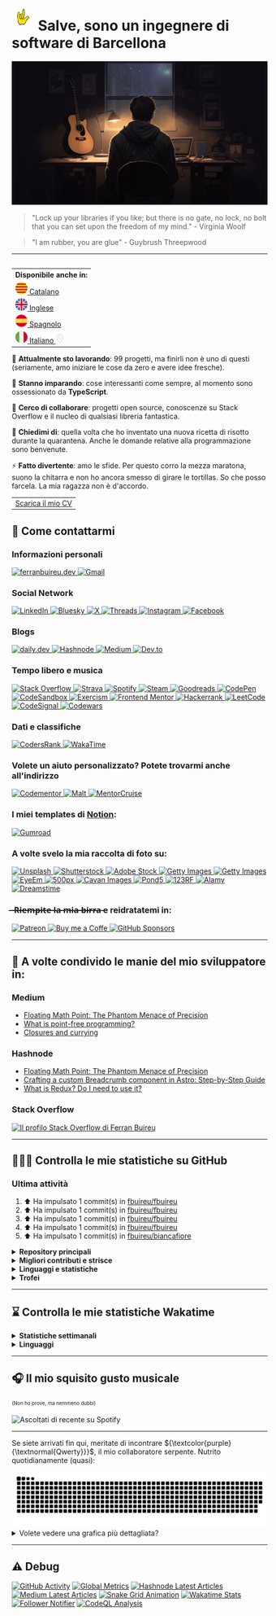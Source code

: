 # <img src="https://github.com/fbuireu/fbuireu/blob/main/assets/images/gif/punk-horn.gif?raw=true" width="45px"> Salve, sono un ingegnere di software di Barcellona

![Salve, sono un ingegnere di software di Barcellona](https://github.com/fbuireu/fbuireu/blob/main/assets/images/png/backgrounds/developer-life.png?raw=true) 

> "Lock up your libraries if you like; but there is no gate, no lock, no bolt that you can set upon the freedom of my mind." - Virginia Woolf

> "I am rubber, you are glue" - Guybrush Threepwood

-------

<table align="right">
  <th>Disponibile anche in:</th>
    <tr>
      <td>
        <a href="README.ca.md">
          <img src="assets/images/png/flags/catalonia.png" width="24" height="24" alt="Catalano"/>
          <span>Catalano</span>
        </a>
      </td>
    </tr>
    <tr>
      <td>
        <a href="README.md">
          <img src="assets/images/png/flags/uk.png" width="24" height="24" alt="Inglese"/>
          <span>Inglese</span>
        </a>
      </td>
    </tr>
    <tr>
      <td>
        <a href="README.es.md">
          <img src="assets/images/png/flags/spain.png" width="24" height="24" alt="Spagnolo"/>
          <span>Spagnolo</span>
        </a>
      </td>
    </tr>
    <tr>
      <td>
        <a href="README.it.md">
          <img src="assets/images/png/flags/italy.png" width="24" height="24" alt="Italiano"/>
          <span>Italiano</span>
          <img src="assets/images/png/icons/pin.png" width="18" alt="Sei qui" />
        </a>
      </td>
    </tr>
</table>

🔭 **Attualmente sto lavorando**: 99 progetti, ma finirli non è uno di questi (seriamente, amo iniziare le cose da zero e avere idee fresche).

🌱 **Stanno imparando**: cose interessanti come sempre, al momento sono ossessionato da **TypeScript**.

👯 **Cerco di collaborare**: progetti open source, conoscenze su Stack Overflow e il nucleo di qualsiasi libreria fantastica.

💬 **Chiedimi di**: quella volta che ho inventato una nuova ricetta di risotto durante la quarantena. Anche le domande relative alla programmazione sono benvenute.

⚡ **Fatto divertente**: amo le sfide. Per questo corro la mezza maratona, suono la chitarra e non ho ancora smesso di girare le tortillas. So che posso farcela. La mia ragazza non è d'accordo.

<table align="center">
    <tr>
      <td>
        <a href="https://github.com/fbuireu/fbuireu/blob/main/assets/pdf/CV-English.pdf" download>
          Scarica il mio CV
        </a>
      </td>
    </tr>
</table>

## 📨 Come contattarmi
### Informazioni personali
<a href="https://ferranbuireu.dev" target="_blank" title="Web personale">
  <img src="https://img.shields.io/badge/personal%20Website-1b1d1d?style=for-the-badge&logo=globe&logoColor=ffffff" alt="ferranbuireu.dev">
</a>
<a href="mailto:fbuireu@gmail.com" target="_blank" title="Gmail">
  <img src="https://img.shields.io/badge/gmail-d14836?style=for-the-badge&logo=gmail&logoColor=ffffff" alt="Gmail" />
</a>

### Social Network
<a href="https://www.linkedin.com/in/ferran-buireu/" target="_blank" title="LinkedIn">
  <img src="https://img.shields.io/badge/linkedIn-0077b5?style=for-the-badge&logo=linkedin&logoColor=ffffff" alt="LinkedIn" />
</a>
<a href="https://bsky.app/profile/fbuireu.bsky.social" target="_blank" title="Bluesky">
  <img src="https://img.shields.io/badge/bluesky-208bfe?style=for-the-badge&logo=bluesky&logoColor=ffffff" alt="Bluesky" />
</a>
<a href="https://x.com/fbuireu" target="_blank" title="X">
  <img src="https://img.shields.io/badge/x-000000?style=for-the-badge&logo=x&logoColor=ffffff" alt="X" />
</a>
<a href="https://threads.net/@fbuireu" target="_blank" title="Threads">
  <img src="https://img.shields.io/badge/threads-101010?style=for-the-badge&logo=threads&logoColor=ffffff" alt="Threads" />
</a>
<a href="https://www.instagram.com/fbuireu/" target="_blank" title="Instagram">
  <img src="https://img.shields.io/badge/instagram-%23e4405f?style=for-the-badge&logo=instagram&logoColor=ffffff" alt="Instagram" />
</a>
<a href="https://www.facebook.com/fbuireu/" target="_blank" title="Facebook">
  <img src="https://img.shields.io/badge/facebook-%231877f2.svg?style=for-the-badge&logo=facebook&logoColor=ffffff" alt="Facebook" />
</a>

### Blogs
<a href="https://app.daily.dev/buireu" target="_blank" title="daily.dev">
  <img src="https://img.shields.io/badge/daily.dev-ce3df3?style=for-the-badge&logo=dailydotdev&logoColor=ffffff" alt="daily.dev" />
</a>
<a href="https://hashnode.com/@Buireu" target="_blank" title="Hashnode">
  <img src="https://img.shields.io/badge/hashnode-2962ff?style=for-the-badge&logo=hashnode&logoColor=ffffff" alt="Hashnode" />
</a>
<a href="https://medium.com/@fbuireu" target="_blank" title="Medium">
  <img src="https://img.shields.io/badge/medium-12100e?style=for-the-badge&logo=medium&logoColor=ffffff" alt="Medium" />
</a>
<a href="https://dev.to/fbuireu" target="_blank" title="Dev.to">
  <img src="https://img.shields.io/badge/dev.to-0a0a0a?style=for-the-badge&logo=devdotto&logoColor=ffffff" alt="Dev.to" />
</a>

### Tempo libero e musica
<a href="https://stackoverflow.com/users/5585371/ferran-buireu?tab=profile" target="_blank" title="Stack Overflow">
  <img src="https://img.shields.io/badge/stack_overflow-fe7a16?style=for-the-badge&logo=stack-overflow&logoColor=ffffff" alt="Stack Overflow" />
</a>
<a href="https://www.strava.com/athletes/19488414" target="_blank" title="Strava">
  <img src="https://img.shields.io/static/v1?style=for-the-badge&message=Strava&color=fc4c02&logo=strava&logoColor=FFFFFF&label=" alt="Strava" />
</a>
<a href="https://open.spotify.com/user/buireu?si=b2dfa1e6c2f649d9" target="_blank" title="Spotify">
  <img src="https://img.shields.io/badge/spotify-1ed760?style=for-the-badge&logo=spotify&logoColor=ffffff" alt="Spotify" />
</a>
<a href="https://steamcommunity.com/id/fbuireu/" target="_blank" title="Steam">
  <img src="https://img.shields.io/badge/steam-171a21?style=for-the-badge&logo=steam&logoColor=ffffff" alt="Steam" />
</a>
<a href="https://www.goodreads.com/fbuireu" target="_blank" title="Goodreads">
  <img src="https://img.shields.io/badge/goodreads-e6e4ce?style=for-the-badge&logo=goodreads&logoColor=372213" alt="Goodreads" />
</a>
<a href="https://codepen.io/fbuireu" target="_blank" title="CodePen">
  <img src="https://img.shields.io/badge/codepen-1e1f26?style=for-the-badge&logo=codepen&logoColor=white" alt="CodePen" />
</a>
<a href="https://codesandbox.io/u/fbuireu" target="_blank" title="CodeSandbox">
  <img src="https://img.shields.io/badge/codesandbox-040404?style=for-the-badge&logo=codesandbox&logoColor=DBDBDB" alt="CodeSandbox" />
</a>
<a href="https://exercism.org/profiles/fbuireu" target="_blank" title="Exercism">
  <img src="https://img.shields.io/badge/exercism-130b43?style=for-the-badge&logo=exercism&logoColor=ffffff" alt="Exercism" />
</a>
<a href="https://www.frontendmentor.io/profile/fbuireu" target="_blank" title="Frontend Mentor">
  <img src="https://img.shields.io/badge/frontendmentor-3f54a3?style=for-the-badge&logo=frontendmentor&logoColor=ffffff" alt="Frontend Mentor" />
</a>
<a href="https://www.hackerrank.com/profile/fbuireu" target="_blank" title="Hackerrank">
  <img src="https://img.shields.io/badge/hackerrank-2ec866?style=for-the-badge&logo=HackerRank&logoColor=ffffff" alt="Hackerrank" />
</a>
<a href="https://leetcode.com/fbuireu/" target="_blank" title="LeetCode">
<img src="https://img.shields.io/badge/-LeetCode-ffa116?style=for-the-badge&logo=leetcode&logoColor=ffffff" alt="LeetCode" />
</a>
<a href="https://app.codesignal.com/profile/fbuireu/" target="_blank" title="CodeSignal">
  <img src="https://img.shields.io/badge/codesignal-33485f?style=for-the-badge&logo=codesignal&logoColor=ffffff" alt="CodeSignal" />
</a>
<a href="https://www.codewars.com/users/fbuireu/" target="_blank" title="Codewars">
  <img src="https://img.shields.io/badge/codewars-b1361e?style=for-the-badge&logo=codewars&logoColor=ffffff" alt="Codewars" />
</a>

### Dati e classifiche
<a href="https://profile.codersrank.io/user/fbuireu/" target="_blank" title="CodersRank">
  <img src="https://img.shields.io/badge/codersrank-245659?style=for-the-badge&logo=codersrank&logoColor=ffffff" alt="CodersRank" />
</a>
<a href="https://wakatime.com/@fbuireu" target="_blank" title="WakaTime">
  <img src="https://img.shields.io/badge/wakatime-29333a?style=for-the-badge&logo=wakatime&logoColor=ffffff" alt="WakaTime" />
</a>

### Volete un aiuto personalizzato? Potete trovarmi anche all'indirizzo
<a href="https://www.codementor.io/@fbuireu" target="_blank" title="Codementor">
  <img src="https://img.shields.io/badge/codementor-003648?style=for-the-badge&logo=Codementor&logoColor=ffffff" alt="Codementor" />
</a>
<a href="https://www.malt.es/profile/ferranbuireu" target="_blank" title="Malt">
  <img src="https://img.shields.io/badge/malt-fc5757?style=for-the-badge&logo=Malt&logoColor=ffffff" alt="Malt" />
</a>
<a href="https://mentorcruise.com/mentor/ferranbuireu/" target="_blank" title="MentorCruise">
  <img src="https://img.shields.io/badge/mentorcruise-05b197?style=for-the-badge&logo=mentorcruise&logoColor=ffffff" alt="MentorCruise" />
</a>

### I miei templates di <a href="https://affiliate.notion.so/rqsl2ll719u1" target="_blank">Notion</a>:
<a href="https://fbuireu.gumroad.com/" target="_blank" title="Gumroad">
  <img src="https://img.shields.io/badge/gumroad-ff90e8?style=for-the-badge&logo=gumroad&logoColor=000000" alt="Gumroad" />
</a>

### A volte svelo la mia raccolta di foto su:
<a href="https://unsplash.com/@fbuireu" target="_blank" title="Unsplash">
  <img src="https://img.shields.io/badge/unsplash-000000?style=for-the-badge&logo=unsplash&logoColor=ffffff" alt="Unsplash" />
</a>
<a href="https://www.shutterstock.com/g/Ferran+Buireu?rid=402408087" target="_blank" title="Shutterstock">
  <img src="https://img.shields.io/badge/shutterstock-ee2b24?style=for-the-badge&logo=shutterstock&logoColor=ffffff" alt="Shutterstock" />
</a>
<a href="https://stock.adobe.com/es/contributor/211636808/Ferran%20Buireu" target="_blank" title="Adobe Stock">
  <img src="https://img.shields.io/badge/adobe%20stock-ff0000?style=for-the-badge&logo=adobe&logoColor=ffffff" alt="Adobe Stock" />
</a>  
<a href="https://www.istockphoto.com/en/portfolio/fbuireu" target="_blank" title="Getty Images">
  <img src="https://img.shields.io/badge/gettyimages-000000?style=for-the-badge&logo=gettyimages&logoColor=ffffff" alt="Getty Images" />
</a>  
<a href="https://www.freepik.com/author/fbuireu" target="_blank" title="Freepik">
  <img src="https://img.shields.io/badge/freepik-1273eb?style=for-the-badge&logo=freepik&logoColor=ffffff" alt="Getty Images" />
</a>  
<a href="https://www.eyeem.com/u/fbuireu" target="_blank" title="EyeEm">
  <img src="https://img.shields.io/badge/eyeem-000000?style=for-the-badge&logo=eyeem&logoColor=ffffff" alt="EyeEm" />
</a>
<a href="https://500px.com/p/fbuireu?view=photos" target="_blank" title="500px">
  <img src="https://img.shields.io/badge/500px-434343?style=for-the-badge&logo=500px&logoColor=ffffff" alt="500px" />
</a>
<a href="https://www.cavanimages.com/contributor/27021/ferran-buireu" target="_blank" title="Cavan Images">
  <img src="https://img.shields.io/badge/cavan-000000?style=for-the-badge&logo=cavana&logoColor=ffffff" alt="Cavan Images" />
</a>
<a href="https://www.pond5.com/artist/fbuireu" target="_blank" title="Pond5">
  <img src="https://img.shields.io/badge/pond5-ffffff?style=for-the-badge&logo=cavana&logoColor=000000" alt="Pond5" />
</a>  
<a href="https://es.123rf.com/profile_fbuireu" target="_blank" title="123RF">
  <img src="https://img.shields.io/badge/123rf-fed032?style=for-the-badge&logo=123rf&logoColor=ffffff" alt="123RF" />
</a>  
<a href="https://www.alamy.com/stock-photo/?comp=1&mode=0&name=Ferran+Buireu&sortBy=relevant" target="_blank" title="Alamy">
  <img src="https://img.shields.io/badge/alamy-00ff7b?style=for-the-badge&logo=123rf&logoColor=ffffff" alt="Alamy" />
</a>  
<a href="https://es.dreamstime.com/fbuireu_info" target="_blank" title="Dreamstime">
  <img src="https://img.shields.io/badge/dreamstime-d9086e?style=for-the-badge&logo=123rf&logoColor=ffffff" alt="Dreamstime" />
</a>

###  ̶ ̶R̶i̶e̶m̶p̶i̶t̶e̶ ̶l̶a̶ ̶m̶i̶a̶ ̶b̶i̶r̶r̶a̶ e reidratatemi in:
<a href="https://www.patreon.com/fbuireu" target="_blank" title="Patreon">
  <img src="https://img.shields.io/badge/patreon-ff424d?style=for-the-badge&logo=patreon&logoColor=ffffff" alt="Patreon" />
</a>
<a href="https://www.buymeacoffee.com/ferranbuireu" target="_blank" title="Buy me a Coffe">
  <img src="https://img.shields.io/badge/buy_me_a_coffee-ffdd00?style=for-the-badge&logo=buy-me-a-coffee&logoColor=000000" alt="Buy me a Coffe" />
</a>
<a href="https://github.com/sponsors/fbuireu" target="_blank" title="GitHub Sponsors">
  <img src="https://img.shields.io/badge/gitHub%20sponsors-ea4aaa?style=for-the-badge&logo=githubsponsors&logoColor=ffffff" alt="GitHub Sponsors" />
</a>

-------

## 📝 A volte condivido le manie del mio sviluppatore in:

### Medium
<!-- MEDIUM-LATEST-ARTICLES:START -->
- [Floating Math Point: The Phantom Menace of Precision](https://fbuireu.medium.com/floating-math-point-the-phantom-menace-of-precision-cda818fe0ba7?source=rss-152ec07c2b6d------2)
- [What is point-free programming?](https://fbuireu.medium.com/what-is-point-free-programming-99db1e373763?source=rss-152ec07c2b6d------2)
- [Closures and currying](https://fbuireu.medium.com/closures-and-currying-9774676d33fa?source=rss-152ec07c2b6d------2)
<!-- MEDIUM-LATEST-ARTICLES:END -->

### Hashnode
<!-- HASHNODE-LATEST-ARTICLES:START -->
- [Floating Math Point: The Phantom Menace of Precision](https://ferranbuireu.hashnode.dev/floating-math-point)
- [Crafting a custom Breadcrumb component in Astro:  Step-by-Step Guide](https://ferranbuireu.hashnode.dev/crafting-a-custom-breadcrumb-component-in-astro-step-by-step-guide)
- [What is Redux? Do I need to use it?](https://ferranbuireu.hashnode.dev/what-is-redux-do-i-need-to-use-it)
<!-- HASHNODE-LATEST-ARTICLES:END -->

### Stack Overflow
[![Il profilo Stack Overflow di Ferran Buireu](https://github-readme-stackoverflow.vercel.app/?userID=5585371&theme=dark)](https://stackoverflow.com/users/5585371/ferran-buireu)

-------

## 👨🏻‍💻 Controlla le mie statistiche su GitHub
### Ultima attività
<!--RECENT_ACTIVITY:start-->
1. ⬆️ Ha impulsato 1 commit(s) in [fbuireu/fbuireu](https://github.com/fbuireu/fbuireu)<br>
2. ⬆️ Ha impulsato 1 commit(s) in [fbuireu/fbuireu](https://github.com/fbuireu/fbuireu)<br>
3. ⬆️ Ha impulsato 1 commit(s) in [fbuireu/fbuireu](https://github.com/fbuireu/fbuireu)<br>
4. ⬆️ Ha impulsato 1 commit(s) in [fbuireu/fbuireu](https://github.com/fbuireu/fbuireu)<br>
5. ⬆️ Ha impulsato 1 commit(s) in [fbuireu/biancafiore](https://github.com/fbuireu/biancafiore)<br>
<!--RECENT_ACTIVITY:end-->

<details>
  <summary><strong>Repository principali</strong></summary>
  <a href="https://github.com/fbuireu/fbuireu" target="__blank">
    <img src="https://github-readme-stats.vercel.app/api/pin/?username=fbuireu&repo=fbuireu&theme=onedark&hide_border=true"
         alt="fbuireu" />    
  </a>
  <a href="https://github.com/fbuireu/biancafiore" target="__blank">
    <img src="https://github-readme-stats.vercel.app/api/pin/?username=fbuireu&repo=biancafiore&theme=onedark&hide_border=true"
         alt="biancafiore" />
  </a>
</details>

<details>
  <summary><strong>Migliori contributi e strisce</strong></summary>
  <a href="https://github.com/withastro/docs/pull/9188" target="__blank">
  <img src="https://github-readme-stats.vercel.app/api/pin/?username=withastro&repo=docs&theme=onedark&hide_border=true"
       alt="Astro" />
  </a>
  <a href="https://github.com/gatsbyjs/gatsby/pull/33261" target="__blank">
  <img src="https://github-readme-stats.vercel.app/api/pin/?username=gatsbyjs&repo=gatsby&theme=onedark&hide_border=true"
       alt="Gatsby" />
  </a>
  <a href="https://github.com/netlify/netlify-cms/pull/3412" target="__blank">
    <img src="https://github-readme-stats.vercel.app/api/pin/?username=netlify&repo=netlify-cms&theme=onedark&hide_border=true"
         alt="Netlify CMS" />
  </a>
  <img src="https://github-readme-activity-graph.vercel.app/graph?username=fbuireu&theme=github&bg_color=282c34&line=c3a875&point=d77077&hide_border=true"
       alt="Gráfico de contribuciones mensuales a GitHub de Ferran Buireu" />
  <img src="https://github-readme-streak-stats.herokuapp.com/?user=fbuireu&theme=onedark&hide_border=true"
       alt="La striscia di Ferran Buireu su GitHub" />
</details>    

<details>
  <summary><strong>Linguaggi e statistiche</strong></summary>
  <img src="https://github-readme-stats.vercel.app/api?username=fbuireu&show_icons=true&theme=onedark&hide_border=true"
       alt="Statistiche di Ferran Buireu su GitHub" />
  <img src="https://github-readme-stats.vercel.app/api/top-langs/?username=fbuireu&show_icons=true&theme=onedark&hide_border=true"
       alt="Le migliori linguaggi su GitHub di Ferran Buireu" />
</details>

<details>
  <summary><strong>Trofei</strong></summary>
  <img src="https://github-profile-trophy.vercel.app/?username=ryo-ma&theme=onedark&no-frame=true"
       alt="Trofei di Ferran Buireu" />
</details>    

-------

## ⌛ Controlla le mie statistiche Wakatime
<details>
  <summary><strong>Statistiche settimanali</strong></summary>

  <!--START_SECTION:waka-->

```txt
TypeScript   9 hrs 57 mins   ██████████████████▓░░░░░░   75.30 %
JavaScript   1 hr 25 mins    ██▓░░░░░░░░░░░░░░░░░░░░░░   10.83 %
CSS          56 mins         █▓░░░░░░░░░░░░░░░░░░░░░░░   07.12 %
SCSS         14 mins         ▒░░░░░░░░░░░░░░░░░░░░░░░░   01.85 %
Astro        11 mins         ▒░░░░░░░░░░░░░░░░░░░░░░░░   01.50 %
```

<!--END_SECTION:waka-->
</details>  

<details>
  <summary><strong>Linguaggi</strong></summary>
  <img src="https://github-readme-stats.vercel.app/api/wakatime?username=fbuireu&theme=onedark&layout=compact&hide_border=true"
       alt="Linguaggi in Wakatime" />
</details>   

-------

## 🎧 Il mio squisito gusto musicale
<sup><sub>(Non ho prove, ma nemmeno dubbi)</sub></sup>

![Ascoltati di recente su Spotify](https://spotify-recently-played-readme.vercel.app/api?user=buireu)

-------

Se siete arrivati fin qui, meritate di incontrare ${\textcolor{purple}{\textnormal{Qwerty}}}$, il mio collaboratore serpente. Nutrito quotidianamente (quasi):

<picture>
  <source media="(prefers-color-scheme: dark)" srcSet="https://raw.githubusercontent.com/fbuireu/fbuireu/snake-grid-animation/github-contribution-grid-snake-dark.svg" />
  <source media="(prefers-color-scheme: light)" srcSet="https://raw.githubusercontent.com/fbuireu/fbuireu/snake-grid-animation/github-contribution-grid-snake-dark.svg" />
  <img alt="Qwerty, the contribution snake" src="https://raw.githubusercontent.com/fbuireu/fbuireu/snake-grid-animation/github-contribution-grid-snake-dark.svg" />
</picture>

<details>
  <summary>Volete vedere una grafica più dettagliata?</summary>
  <details>
    <summary>Davvero, è lunga. Sei sicuro?</summary>
    <details>
      <summary>Bene, questo è l'ultimo. Questo è l'ultimo. Ecco qui</summary>
      <img src="assets/images/svg/github-metrics.svg" alt="Statistiche GitHub in dettaglio" />
    </details>        
  </details>
</details>

-------

## ⚠️ Debug
[![GitHub Activity](https://github.com/fbuireu/fbuireu/actions/workflows/github-activity.yml/badge.svg?style=flat-square)](https://github.com/fbuireu/fbuireu/actions/workflows/github-activity.yml)
[![Global Metrics](https://github.com/fbuireu/fbuireu/actions/workflows/global-metrics.yml/badge.svg)](https://github.com/fbuireu/fbuireu/actions/workflows/global-metrics.yml)
[![Hashnode Latest Articles](https://github.com/fbuireu/fbuireu/actions/workflows/hashnode-latest-articles.yml/badge.svg)](https://github.com/fbuireu/fbuireu/actions/workflows/hashnode-latest-articles.yml)
[![Medium Latest Articles](https://github.com/fbuireu/fbuireu/actions/workflows/medium-latest-articles.yml/badge.svg)](https://github.com/fbuireu/fbuireu/actions/workflows/medium-latest-articles.yml)
[![Snake Grid Animation](https://github.com/fbuireu/fbuireu/actions/workflows/snake-animation.yml/badge.svg)](https://github.com/fbuireu/fbuireu/actions/workflows/snake-animation.yml)
[![Wakatime Stats](https://github.com/fbuireu/fbuireu/actions/workflows/wakatime-stats.yml/badge.svg)](https://github.com/fbuireu/fbuireu/actions/workflows/wakatime-stats.yml)
[![Follower Notifier](https://github.com/fbuireu/fbuireu/actions/workflows/follower-notifier.yml/badge.svg)](https://github.com/fbuireu/fbuireu/actions/workflows/follower-notifier.yml)
[![CodeQL Analysis](https://github.com/fbuireu/fbuireu/actions/workflows/codeql-analysis.yml/badge.svg)](https://github.com/fbuireu/fbuireu/actions/workflows/codeql-analysis.yml)
